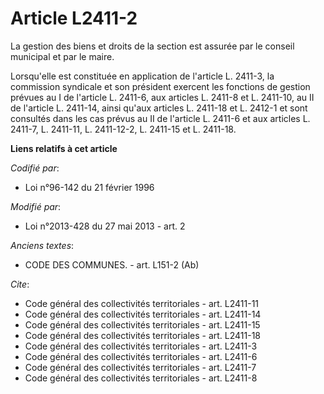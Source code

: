# Article L2411-2

La gestion des biens et droits de la section est assurée par le conseil municipal et par le maire. 

Lorsqu'elle est constituée en application de l'article L. 2411-3, la commission syndicale et son président exercent les
fonctions de gestion prévues au I de l'article L. 2411-6, aux articles L. 2411-8 et L. 2411-10, au II de l'article L.
2411-14, ainsi qu'aux articles L. 2411-18 et L. 2412-1 et sont consultés dans les cas prévus au II de l'article L. 2411-6 et
aux articles L. 2411-7, L. 2411-11, L. 2411-12-2, L. 2411-15 et L. 2411-18.

**Liens relatifs à cet article**

_Codifié par_:

  - Loi n°96-142 du 21 février 1996

_Modifié par_:

  - Loi n°2013-428 du 27 mai 2013 - art. 2

_Anciens textes_:

  - CODE DES COMMUNES. - art. L151-2 (Ab)

_Cite_:

  - Code général des collectivités territoriales - art. L2411-11
  - Code général des collectivités territoriales - art. L2411-14
  - Code général des collectivités territoriales - art. L2411-15
  - Code général des collectivités territoriales - art. L2411-18
  - Code général des collectivités territoriales - art. L2411-3
  - Code général des collectivités territoriales - art. L2411-6
  - Code général des collectivités territoriales - art. L2411-7
  - Code général des collectivités territoriales - art. L2411-8
